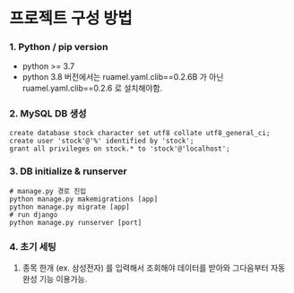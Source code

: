 # 프로젝트 구성 방법

### 1. Python / pip version
* python >= 3.7
* python 3.8 버전에서는 ruamel.yaml.clib==0.2.6B 가 아닌 ruamel.yaml.clib==0.2.6 로 설치해야함.

### 2. MySQL DB 생성
```doctest
create database stock character set utf8 collate utf8_general_ci;
create user 'stock'@'%' identified by 'stock';
grant all privileges on stock.* to 'stock'@'localhost';
```

### 3. DB initialize & runserver
```doctest
# manage.py 경로 진입
python manage.py makemigrations [app]
python manage.py migrate [app]
# run django
python manage.py runserver [port]
```

### 4. 초기 세팅
1. 종목 한개 (ex. 삼성전자) 를 입력해서 조회해야 데이터를 받아와 그다음부터 자동완성 기능 이용가능.
